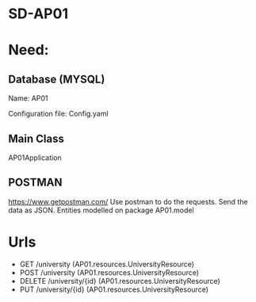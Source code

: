 # SD-AP01

# Need:
## Database (MYSQL)
Name: AP01

Configuration file: Config.yaml

## Main Class
AP01Application

## POSTMAN
https://www.getpostman.com/
Use postman to do the requests. Send the data as JSON.
Entities modelled on package AP01.model

# Urls
- GET     /university (AP01.resources.UniversityResource)
- POST    /university (AP01.resources.UniversityResource)
- DELETE  /university/{id} (AP01.resources.UniversityResource)
- PUT     /university/{id} (AP01.resources.UniversityResource)